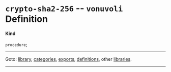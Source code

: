 

<a id='definition__vonuvoli__crypto-sha2-256'></a>

# `crypto-sha2-256` -- `vonuvoli` Definition


<a id='definition__vonuvoli__crypto-sha2-256__kind'></a>

#### Kind

`procedure`;

----

Goto: [library](../../vonuvoli/_index.md#library__vonuvoli), [categories](../../vonuvoli/categories/_index.md#toc__vonuvoli__categories), [exports](../../vonuvoli/exports/_index.md#toc__vonuvoli__exports), [definitions](../../vonuvoli/definitions/_index.md#toc__vonuvoli__definitions), other [libraries](../../_libraries.md#toc__libraries).

----

